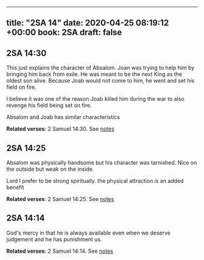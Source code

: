
---
title: "2SA 14"
date: 2020-04-25 08:19:12 +00:00
book: 2SA
draft: false
---

## 2SA 14:30

This just explains the character of Absalom. Joan was trying to help him by bringing him back from exile. He was meant to be the next King as the oldest son alive. Because Joab would not come to him, he went and set his field on fire.

I believe it was one of the reason Joab killed him during the war to also revenge his field being set on fire.

Absalom and Joab has similar characteristics

**Related verses**: 2 Samuel 14:30. See [notes](https://my.bible.com/notes/3415394501111047141)


## 2SA 14:25

Absalom was physically handsome but his character was tarnished. Nice on the outside but weak on the inside.

Lord I prefer to be strong spiritually. the physical attraction is an added benefit

**Related verses**: 2 Samuel 14:25. See [notes](https://my.bible.com/notes/3415390123532739519)


## 2SA 14:14

God's mercy in that he is always available even when we deserve judgement and he has punishment us.

**Related verses**: 2 Samuel 14:14. See [notes](https://my.bible.com/notes/3415388062418199475)

